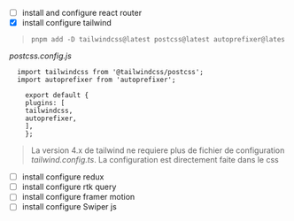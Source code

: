 - [ ] install and configure react router
- [x] install configure tailwind
> `pnpm add -D tailwindcss@latest postcss@latest autoprefixer@lates`
>
_postcss.config.js_
``` 
  import tailwindcss from '@tailwindcss/postcss';
  import autoprefixer from 'autoprefixer';
    
    export default {
    plugins: [
    tailwindcss,
    autoprefixer,
    ],
    };
```
> La version 4.x de tailwind ne requiere plus de fichier de configuration _tailwind.config.ts_. La configuration est directement faite dans le css
- [ ] install configure redux
- [ ] install configure rtk query
- [ ] install configure framer motion
- [ ] install configure Swiper js